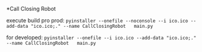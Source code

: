 *Call Closing Robot


execute build pro prod: 
```pyinstaller --onefile --noconsole --i ico.ico --add-data "ico.ico;." --name CallClosingRobot   main.py ```


for developed: 
```pyinstaller --onefile --i ico.ico --add-data "ico.ico;." --name CallClosingRobot   main.py```